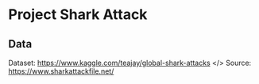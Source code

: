# Project Shark Attack

## Data  <br />
Dataset: https://www.kaggle.com/teajay/global-shark-attacks </>
Source: https://www.sharkattackfile.net/

